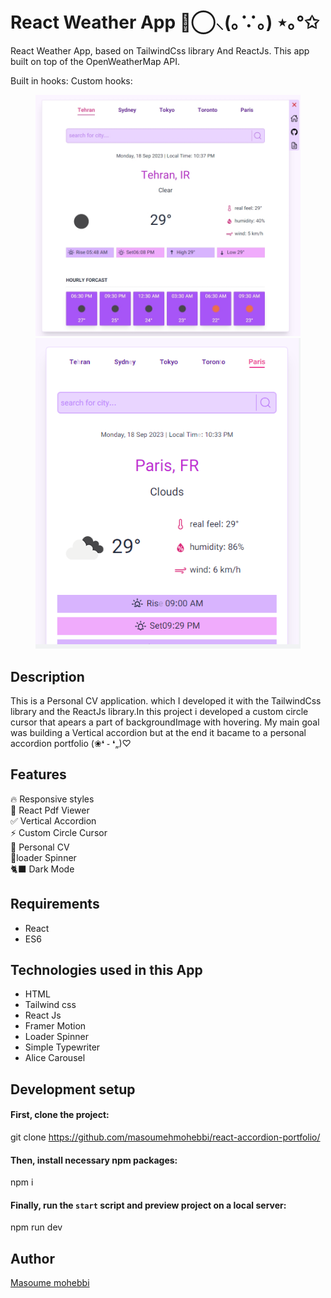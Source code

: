 # React Weather App ⊚⃝⸜(｡∵｡) ⋆｡°✩

React Weather App, based on TailwindCss library And ReactJs. This app built on top of the OpenWeatherMap API.

Built in hooks:
Custom hooks:

<figure>
  <img src="https://github.com/masoumehmohebbi/react-weather-app/blob/main/react-weather-app-IMG1.jpg"/>
  <img src="https://github.com/masoumehmohebbi/react-weather-app/blob/main/react-weather-app-IMG3.PNG"/>
</figure>

## Description
This is a Personal CV application. which I developed it with the TailwindCss library and the ReactJs library.In this project i developed a custom circle cursor that apears a part of backgroundImage with hovering. My main goal was building a Vertical accordion but at the end it bacame to a personal accordion portfolio (❀❛ ֊ ❛„)♡

## Features
🔥 Responsive styles
<br />
📱 React Pdf Viewer
<br />
✅ Vertical Accordion
<br />
⚡️ Custom Circle Cursor
<br />
🧾 Personal CV
<br />
📀loader Spinner
<br />
🐈‍⬛ Dark Mode

## Requirements
<ul>
  <li>React</li>
  <li>ES6</li>
</ul>

## Technologies used in this App
<ul>
  <li>HTML</li>
  <li>Tailwind css</li>
  <li>React Js</li>
  <li>Framer Motion</li>
  <li>Loader Spinner</li>
  <li>Simple Typewriter</li>
  <li>Alice Carousel</li>
</ul>

## Development setup
#### First, clone the project:
git clone https://github.com/masoumehmohebbi/react-accordion-portfolio/

#### Then, install necessary npm packages:
npm i

#### Finally, run the `start` script and preview project on a local server:
npm run dev

## Author
<a href="https://www.linkedin.com/in/masoumemohebbi">Masoume mohebbi</a>

